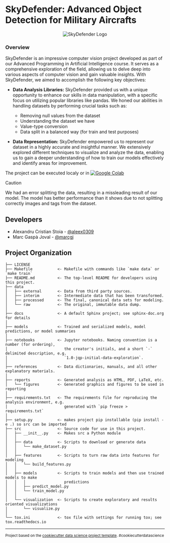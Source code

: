 SkyDefender: Advanced Object Detection for Military Aircrafts
==============================
<div align="center">
  <img src="https://drive.google.com/uc?export=view&id=1BNugIf49xiVrvJg5rf8nIrNswSg0-PC-" alt="SkyDefender Logo">
</div>

### Overview
SkyDefender is an impressive computer vision project developed as part of our Advanced Programming in Artificial Intelligence course. It serves as a comprehensive exploration of the field, allowing us to delve deep into various aspects of computer vision and gain valuable insights. With SkyDefender, we aimed to accomplish the following key objectives:

- **Data Analysis Libraries:** SkyDefender provided us with a unique opportunity to enhance our skills in data manipulation, with a specific focus on utilizing popular libraries like pandas. We honed our abilities in handling datasets by performing crucial tasks such as:
    - Removing null values from the dataset
    - Understanding the dataset we have
    - Value-type conversion
    - Data split in a balanced way (for train and test purposes)

- **Data Representation:** SkyDefender empowered us to represent our dataset in a highly accurate and insightful manner. We extensively explored different techniques to visualize and analyze the data, enabling us to gain a deeper understanding of how to train our models effectively and identify areas for improvement.


The project can be executed localy or in <a href="https://colab.research.google.com/github/marcgj/sky-defender/blob/main/notebooks/SkyDefender.ipynb"><img src="https://colab.research.google.com/assets/colab-badge.svg" alt="Google Colab"></a>

> [!CAUTION]
> We had an error splitting the data, resulting in a missleading result of our model. The model has better performance than it shows due to not splitting correctly images and tags from the dataset.

Developers
-------------
- Alexandru Cristian Stoia - [@aleex0309](https://github.com/aleex0309)
- Marc Gaspà Joval - [@marcgj](https://github.com/marcgj) 

Project Organization
------------

    ├── LICENSE
    ├── Makefile           <- Makefile with commands like `make data` or `make train`
    ├── README.md          <- The top-level README for developers using this project.
    ├── data
    │   ├── external       <- Data from third party sources.
    │   ├── interim        <- Intermediate data that has been transformed.
    │   ├── processed      <- The final, canonical data sets for modeling.
    │   └── raw            <- The original, immutable data dump.
    │
    ├── docs               <- A default Sphinx project; see sphinx-doc.org for details
    │
    ├── models             <- Trained and serialized models, model predictions, or model summaries
    │
    ├── notebooks          <- Jupyter notebooks. Naming convention is a number (for ordering),
    │                         the creator's initials, and a short `-` delimited description, e.g.
    │                         `1.0-jqp-initial-data-exploration`.
    │
    ├── references         <- Data dictionaries, manuals, and all other explanatory materials.
    │
    ├── reports            <- Generated analysis as HTML, PDF, LaTeX, etc.
    │   └── figures        <- Generated graphics and figures to be used in reporting
    │
    ├── requirements.txt   <- The requirements file for reproducing the analysis environment, e.g.
    │                         generated with `pip freeze > requirements.txt`
    │
    ├── setup.py           <- makes project pip installable (pip install -e .) so src can be imported
    ├── src                <- Source code for use in this project.
    │   ├── __init__.py    <- Makes src a Python module
    │   │
    │   ├── data           <- Scripts to download or generate data
    │   │   └── make_dataset.py
    │   │
    │   ├── features       <- Scripts to turn raw data into features for modeling
    │   │   └── build_features.py
    │   │
    │   ├── models         <- Scripts to train models and then use trained models to make
    │   │   │                 predictions
    │   │   ├── predict_model.py
    │   │   └── train_model.py
    │   │
    │   └── visualization  <- Scripts to create exploratory and results oriented visualizations
    │       └── visualize.py
    │
    └── tox.ini            <- tox file with settings for running tox; see tox.readthedocs.io


--------

<p><small>Project based on the <a target="_blank" href="https://drivendata.github.io/cookiecutter-data-science/">cookiecutter data science project template</a>. #cookiecutterdatascience</small></p>
